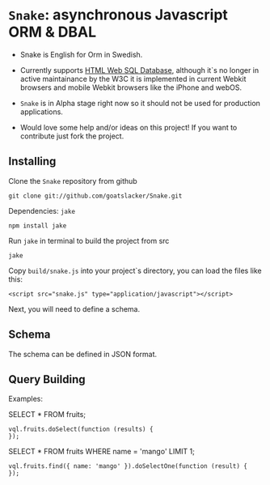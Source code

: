 # `Snake`: asynchronous Javascript ORM & DBAL #

- Snake is English for Orm in Swedish.

- Currently supports [HTML Web SQL Database](http://dev.w3.org/html5/webdatabase/), although it`s no longer in active maintainance by the W3C it is implemented in current Webkit browsers and mobile Webkit browsers like the iPhone and webOS.

- `Snake` is in Alpha stage right now so it should not be used for production applications.

- Would love some help and/or ideas on this project! If you want to contribute just fork the project.

## Installing

Clone the `Snake` repository from github

    git clone git://github.com/goatslacker/Snake.git

Dependencies:
`jake`

    npm install jake

Run `jake` in terminal to build the project from src

    jake

Copy `build/snake.js` into your project`s directory, you can load the files like this:

    <script src="snake.js" type="application/javascript"></script>

Next, you will need to define a schema.

## Schema

The schema can be defined in JSON format.

## Query Building

Examples:

SELECT * FROM fruits;

    vql.fruits.doSelect(function (results) {
    });

SELECT * FROM fruits WHERE name = 'mango' LIMIT 1;

    vql.fruits.find({ name: 'mango' }).doSelectOne(function (result) {
    });
